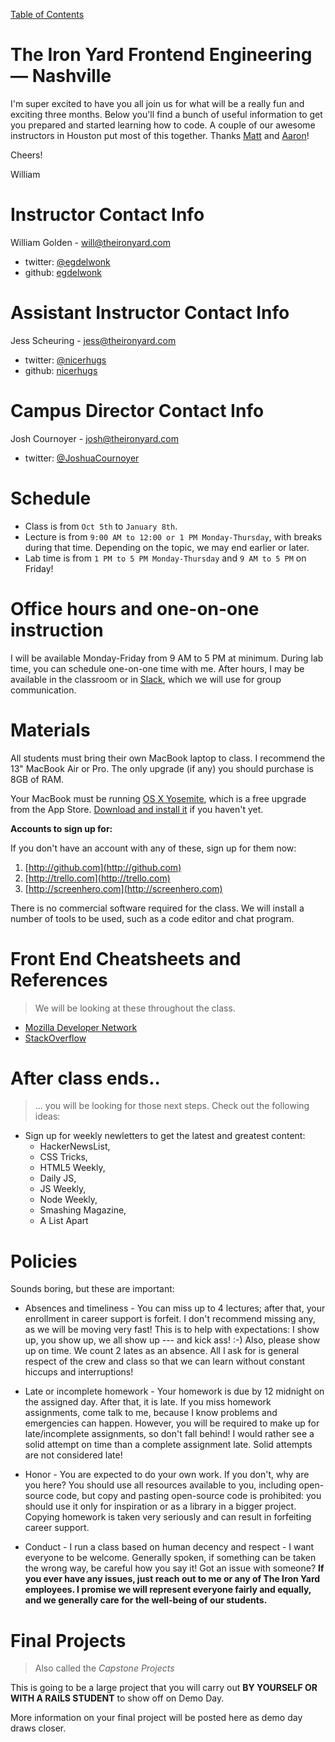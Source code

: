 [Table of Contents](/README.md)

# The Iron Yard Frontend Engineering — Nashville

I'm super excited to have you all join us for what will be a really fun and exciting three months. Below you'll find a bunch of useful information to get you prepared and started learning how to code. A couple of our awesome instructors in Houston put most of this together. Thanks [Matt](http://github.com/matthiasak) and [Aaron](http://github.com/alarner)!

Cheers!

William

# Instructor Contact Info

William Golden - will@theironyard.com
- twitter: [@egdelwonk](http://twitter.com/egdelwonk)
- github: [egdelwonk](http://github.com/egdelwonk)

# Assistant Instructor Contact Info
Jess Scheuring - jess@theironyard.com
- twitter: [@nicerhugs](http://twitter.com/nicerhugs)
- github: [nicerhugs](http://github.com/nicerhugs)

# Campus Director Contact Info
Josh Cournoyer - josh@theironyard.com
- twitter: [@JoshuaCournoyer](http://twitter.com/JoshuaCournoyer)

# Schedule

- Class is from `Oct 5th` to `January 8th`.
- Lecture is from `9:00 AM to 12:00 or 1 PM Monday-Thursday`, with breaks during that time. Depending on the topic, we may end earlier or later.
- Lab time is from `1 PM to 5 PM Monday-Thursday` and `9 AM to 5 PM` on Friday!

# Office hours and one-on-one instruction

I will be available Monday-Friday from 9 AM to 5 PM at minimum. During lab time, you can schedule one-on-one time with me. After hours, I may be available in the classroom or in [Slack](https://www.slack.com/), which we will use for group communication.

# Materials

All students must bring their own MacBook laptop to class. I recommend the 13" MacBook Air or Pro. The only upgrade (if any) you should purchase is 8GB of RAM.

Your MacBook must be running [OS X Yosemite](https://itunes.apple.com/us/app/os-x-yosemite/id915041082?mt=12), which is a free upgrade from the App Store. [Download and install it](https://itunes.apple.com/us/app/os-x-yosemite/id915041082?mt=12) if you haven't yet.

**Accounts to sign up for:**

If you don't have an account with any of these, sign up for them now:

1. [http://github.com](http://github.com)
2. [http://trello.com](http://trello.com)
3. [http://screenhero.com](http://screenhero.com)

There is no commercial software required for the class. We will install a number of tools to be used, such as a code editor and chat program.

# Front End Cheatsheets and References

> We will be looking at these throughout the class.

- [Mozilla Developer Network](https://developer.mozilla.org/)
- [StackOverflow](http://stackoverflow.com)

# After class ends..

> ... you will be looking for those next steps. Check out the following ideas:

- Sign up for weekly newletters to get the latest and greatest content:
	- HackerNewsList,
	- CSS Tricks,
	- HTML5 Weekly,
	- Daily JS,
  - JS Weekly,
  - Node Weekly,
  - Smashing Magazine,
  - A List Apart

<!-- # Prework

[/intro/PREWORK.md](/intro/PREWORK.md) -->
<!-- Here is some prework to prepare for The Iron Yard's Front End Course!

Prework is material to help you get on the same page as others. Do the best you can, and let Aaron know how it's going! :-)

What is prework?

- a series of base information designed to bring you up to speed as much as possible before the class. We have some online coursework, tools, and advanced materials for those of you who want to go further.
- starting learning before the class is like training for a marathon. You don't show up the day of the race and start, you need to train beforehand. In our classes, your brain is the muscle that needs to train. This prework is training for your brain.
- Prework only covers the basics of a language; What we teach goes much deeper than tutorials can cover.

### JavaScript
> This is not how our course will be taught ­­ but it’s great to get yourself as familiar as
possible with some of the syntax of the language.

http://www.codecademy.com/tracks/javascript

### HTML/CSS:
> HTML and CSS are the foundation of all the content of a webpage or web app. However, we
will only be spending about a week on HTML and CSS, so having a basic foundation before
class will be very helpful.

Check out the Codecademy course at http://www.codecademy.com/en/tracks/web.
This should take you approximately 7 hours, depending on your prior experience.


### GitHub:
> GitHub is a web­based hosting and communication service for software development projects
that uses the Git revision control system.

Sign up for a GitHub account at https://github.com/

Make sure to add a profile picture and your full name, since this will help me learn your
name.

Check out the [GitHub Guides](https://guides.github.com/) if you want to learn
how to use GitHub prior to class.  

### Programmers’ Tools:

Command Line: Mastery of command line basics is essential for any developer (and
extremely useful for non­devs) and will make your life much easier.

http://cli.learncodethehardway.org/book/

Git: Git and version control are central to how we will be working on projects. This may
be a bit much to fully wrap your head around before class, but it’s worth a read to start
getting familiar with the terms and concepts.

http://git­scm.com/book/en/Getting­Started­About­Version­Control  -->

# Policies

Sounds boring, but these are important:

- Absences and timeliness - You can miss up to 4 lectures; after that, your enrollment in career support is forfeit. I don't recommend missing any, as we will be moving very fast! This is to help with expectations: I show up, you show up, we all show up --- and kick ass! :-) Also, please show up on time. We count 2 lates as an absence. All I ask for is general respect of the crew and class so that we can learn without constant hiccups and interruptions!

- Late or incomplete homework - Your homework is due by 12 midnight on the assigned day. After that, it is late. If you miss homework assignments, come talk to me, because I know problems and emergencies can happen. However, you will be required to make up for late/incomplete assignments, so don't fall behind! I would rather see a solid attempt on time than a complete assignment late. Solid attempts are not considered late!

- Honor - You are expected to do your own work. If you don't, why are you here? You should use all resources available to you, including open-source code, but copy and pasting open-source code is prohibited: you should use it only for inspiration or as a library in a bigger project. Copying homework is taken very seriously and can result in forfeiting career support.

- Conduct - I run a class based on human decency and respect - I want everyone to be welcome. Generally spoken, if something can be taken the wrong way, be careful how you say it! Got an issue with someone? **If you ever have any issues, just reach out to me or any of The Iron Yard employees. I promise we will represent everyone fairly and equally, and we generally care for the well-being of our students.**

# Final Projects

> Also called the *Capstone Projects*

This is going to be a large project that you will carry out **BY YOURSELF OR WITH A RAILS STUDENT** to show off on Demo Day.

More information on your final project will be posted here as demo day draws closer.
